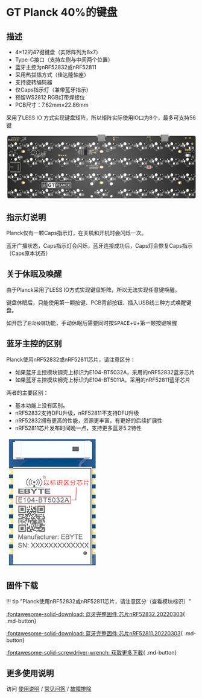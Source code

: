 GT Planck 40%的键盘
=====================

## 描述

- 4×12的47键键盘（实际阵列为8x7）
- Type-C接口（支持左侧与中间两个位置）
- 蓝牙主控为nRF52832或nRF52811
- 采用热拔插方式（佳达隆轴座）
- 支持旋转编码器
- 仅Caps指示灯（兼带蓝牙指示）
- 预留WS2812 RGB灯带焊接位
- PCB尺寸：7.62mm×22.86mm

采用了LESS IO 方式实现键盘矩阵，所以矩阵实际使用IO口为8个，最多可支持56键

![](../img/gt-planck.png "GT Planck PCB")

## 指示灯说明

Planck仅有一颗Caps指示灯，在关机和开机时会闪烁一次。

蓝牙广播状态，Caps指示灯会闪烁，蓝牙连接成功后，Caps灯会恢复Caps指示（Caps原本状态）

## 关于休眠及唤醒

由于Planck采用了LESS IO方式实现键盘矩阵，所以无法实现任意键唤醒。

键盘休眠后，只能使用第一颗按键、PCB背部按钮、插入USB线三种方式唤醒键盘。

如开启了`启动按键`功能，手动休眠后需要同时按<kbd>SPACE</kbd>+<kbd>U</kbd>+第一颗按键唤醒

## 蓝牙主控的区别

Planck使用nRF52832或nRF52811芯片，请注意区分：

-  如果蓝牙主控模块钢壳上标识为E104-BT5032A，采用的nRF52832蓝牙芯片
-  如果蓝牙主控模块钢壳上标识为E104-BT5011A，采用的nRF52811蓝牙芯片

两者的主要区别：

-  基本功能上没有区别。
-  nRF52832支持DFU升级，nRF52811不支持DFU升级
-  nRF52832拥有更高的性能，资源更丰富，有更好的后续扩展性
-  nRF52811芯片发布时间晚一点，支持更多蓝牙5.2特性

![](../img/E104-BT5032A.png "E104-BT5032A")

## 固件下载

!!! tip  "Planck使用nRF52832或nRF52811芯片，请注意区分（查看模块标识）"

[:fontawesome-solid-download:  蓝牙完整固件:芯片nRF52832.20220303](http://glab.online/down/Glab3.0/gt-planck-a-nrf52832_all-20220303-11e13034.hex){ .md-button}

[:fontawesome-solid-download:  蓝牙完整固件:芯片nRF52811.20220303](http://glab.online/down/Glab3.0/gt-planck-a-nrf52811_all-20220303-11e13034.hex){ .md-button}

[:fontawesome-solid-screwdriver-wrench:  获取更多下载](../down/download.md){ .md-button}

## 更多使用说明

访问 [使用说明](../../manual) / [常见问答](../../faq) / [故障排除](../../trouble)
